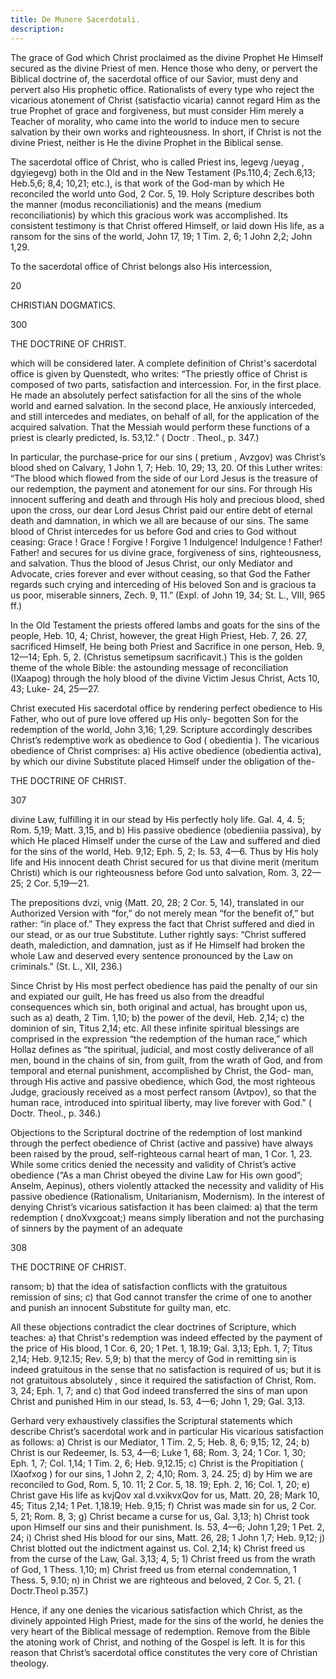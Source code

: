 ```yaml
---
title: De Munere Sacerdotali.
description: 
---
```


The grace of God which Christ proclaimed as the divine Prophet He Himself secured as the divine Priest of men. Hence those who deny, or pervert the Biblical doctrine of, the sacerdotal office of our Savior, must deny and pervert also His prophetic office. Rationalists of every type who reject the vicarious atonement of Christ (satisfactio vicaria) cannot regard Him as the true Prophet of grace and forgiveness, but must consider Him merely a Teacher of morality, who came into the world to induce men to secure salvation by their own works and righteousness. In short, if Christ is not the divine Priest, neither is He the divine Prophet in the Biblical sense.

The sacerdotal office of Christ, who is called Priest ins, legevg /ueyag , dgyiegevg) both in the Old and in the New Testament (Ps.110,4; Zech.6,13; Heb.5,6; 8,4; 10,21; etc.), is that work of the God-man by which He reconciled the world unto God, 2 Cor. 5, 19. Holy Scripture describes both the manner (modus reconciliationis) and the means (medium reconciliationis) by which this gracious work was accomplished. Its consistent testimony is that Christ offered Himself, or laid down His life, as a ransom for the sins of the world, John 17, 19; 1 Tim. 2, 6; 1 John 2,2; John 1,29. 

To the sacerdotal office of Christ belongs also His intercession, 

20 


CHRISTIAN DOGMATICS. 


300 


THE DOCTRINE OF CHRIST. 


which will be considered later. A complete definition of Christ's sacerdotal office is given by Quenstedt, who writes: “The priestly office of Christ is composed of two parts, satisfaction and intercession. For, in the first place. He made an absolutely perfect satisfaction for all the sins of the whole world and earned salvation. In the second place, He anxiously interceded, and still intercedes and mediates, on behalf of all, for the application of the acquired salvation. That the Messiah would perform these functions of a priest is clearly predicted, Is. 53,12.” ( Doctr . Theol., p. 347.) 

In particular, the purchase-price for our sins ( pretium , Avzgov) was Christ’s blood shed on Calvary, 1 John 1, 7; Heb. 10, 29; 13, 20. Of this Luther writes: “The blood which flowed from the side of our Lord Jesus is the treasure of our redemption, the payment and atonement for our sins. For through His innocent suffering and death and through His holy and precious blood, shed upon the cross, our dear Lord Jesus Christ paid our entire debt of eternal death and damnation, in which we all are because of our sins. The same blood of Christ intercedes for us before God and cries to God without ceasing: Grace ! Grace ! Forgive ! Forgive 1 Indulgence! Indulgence ! Father! Father! and secures for us divine grace, forgiveness of sins, righteousness, and salvation. Thus the blood of Jesus Christ, our only Mediator and Advocate, cries forever and ever without ceasing, so that God the Father regards such crying and interceding of His beloved Son and is gracious ta us poor, miserable sinners, Zech. 9, 11.” (Expl. of John 19, 34; St. L., VIII, 965 ff.) 

In the Old Testament the priests offered lambs and goats for the sins of the people, Heb. 10, 4; Christ, however, the great High Priest, Heb. 7, 26. 27, sacrificed Himself, He being both Priest and Sacrifice in one person, Heb. 9, 12—14; Eph. 5, 2. (Christus semetipsum sacrificavit.) This is the golden theme of the whole Bible: the astounding message of reconciliation (IXaapog) through the holy blood of the divine Victim Jesus Christ, Acts 10, 43; Luke- 24, 25—27. 

Christ executed His sacerdotal office by rendering perfect obedience to His Father, who out of pure love offered up His only- begotten Son for the redemption of the world, John 3,16; 1,29. Scripture accordingly describes Christ’s redemptive work as obedience to God ( obedientia ). The vicarious obedience of Christ comprises: a) His active obedience (obedientia activa), by which our divine Substitute placed Himself under the obligation of the- 



THE DOCTRINE OF CHRIST. 


307 


divine Law, fulfilling it in our stead by His perfectly holy life. Gal. 4, 4. 5; Rom. 5,19; Matt. 3,15, and b) His passive obedience (obedieniia passiva), by which He placed Himself under the curse of the Law and suffered and died for the sins of the world, Heb. 9,12; Eph. 5, 2; Is. 53, 4—6. Thus by His holy life and His innocent death Christ secured for us that divine merit (meritum Christi) which is our righteousness before God unto salvation, Rom. 3, 22—25; 2 Cor. 5,19—21. 

The prepositions dvzi, vnig (Matt. 20, 28; 2 Cor. 5, 14), translated in our Authorized Version with “for,” do not merely mean “for the benefit of,” but rather: “in place of.” They express the fact that Christ suffered and died in our stead, or as our true Substitute. Luther rightly says: “Christ suffered death, malediction, and damnation, just as if He Himself had broken the whole Law and deserved every sentence pronounced by the Law on criminals.” (St. L., XII, 236.) 

Since Christ by His most perfect obedience has paid the penalty of our sin and expiated our guilt, He has freed us also from the dreadful consequences which sin, both original and actual, has brought upon us, such as a) death, 2 Tim. 1,10; b) the power of the devil, Heb. 2,14; c) the dominion of sin, Titus 2,14; etc. All these infinite spiritual blessings are comprised in the expression “the redemption of the human race,” which Hollaz defines as “the spiritual, judicial, and most costly deliverance of all men, bound in the chains of sin, from guilt, from the wrath of God, and from temporal and eternal punishment, accomplished by Christ, the God- man, through His active and passive obedience, which God, the most righteous Judge, graciously received as a most perfect ransom (Avtpov), so that the human race, introduced into spiritual liberty, may live forever with God.” ( Doctr. Theol., p. 346.) 

Objections to the Scriptural doctrine of the redemption of lost mankind through the perfect obedience of Christ (active and passive) have always been raised by the proud, self-righteous carnal heart of man, 1 Cor. 1, 23. While some critics denied the necessity and validity of Christ’s active obedience (“As a man Christ obeyed the divine Law for His own good”; Anselm, Aepinus), others violently attacked the necessity and validity of His passive obedience (Rationalism, Unitarianism, Modernism). In the interest of denying Christ’s vicarious satisfaction it has been claimed: a) that the term redemption ( dnoXvxgcoat;) means simply liberation and not the purchasing of sinners by the payment of an adequate 



308 


THE DOCTRINE OF CHRIST. 


ransom; b) that the idea of satisfaction conflicts with the gratuitous remission of sins; c) that God cannot transfer the crime of one to another and punish an innocent Substitute for guilty man, etc. 

All these objections contradict the clear doctrines of Scripture, which teaches: a) that Christ's redemption was indeed effected by the payment of the price of His blood, 1 Cor. 6, 20; 1 Pet. 1, 18.19; Gal. 3,13; Eph. 1, 7; Titus 2,14; Heb. 9,12.15; Rev. 5,9; b) that the mercy of God in remitting sin is indeed gratuitous in the sense that no satisfaction is required of us; but it is not gratuitous absolutely , since it required the satisfaction of Christ, Rom. 3, 24; Eph. 1, 7; and c) that God indeed transferred the sins of man upon Christ and punished Him in our stead, Is. 53, 4—6; John 1, 29; Gal. 3,13. 

Gerhard very exhaustively classifies the Scriptural statements which describe Christ’s sacerdotal work and in particular His vicarious satisfaction as follows: a) Christ is our Mediator, 1 Tim. 2, 5; Heb. 8, 6; 9,15; 12, 24; b) Christ is our Redeemer, Is. 53, 4—6; Luke 1, 68; Rom. 3, 24; 1 Cor. 1, 30; Eph. 1, 7; Col. 1,14; 1 Tim. 2, 6; Heb. 9,12.15; c) Christ is the Propitiation ( IXaofxog ) for our sins, 1 John 2, 2; 4,10; Rom. 3, 24. 25; d) by Him we are reconciled to God, Rom. 5, 10. 11; 2 Cor. 5, 18. 19; Eph. 2, 16; Col. 1, 20; e) Christ gave His life as kvjQov xal d.vxikvxQov for us, Matt. 20, 28; Mark 10, 45; Titus 2,14; 1 Pet. 1,18.19; Heb. 9,15; f) Christ was made sin for us, 2 Cor. 5, 21; Rom. 8, 3; g) Christ became a curse for us, Gal. 3,13; h) Christ took upon Himself our sins and their punishment. Is. 53, 4—6; John 1,29; 1 Pet. 2, 24; i) Christ shed His blood for our sins, Matt. 26, 28; 1 John 1,7; Heb. 9,12; j) Christ blotted out the indictment against us. Col. 2,14; k) Christ freed us from the curse of the Law, Gal. 3,13; 4, 5; 1) Christ freed us from the wrath of God, 1 Thess. 1,10; m) Christ freed us from eternal condemnation, 1 Thess. 5, 9.10; n) in Christ we are righteous and beloved, 2 Cor. 5, 21. ( Doctr.Theol p.357.) 

Hence, if any one denies the vicarious satisfaction which Christ, as the divinely appointed High Priest, made for the sins of the world, he denies the very heart of the Biblical message of redemption. Remove from the Bible the atoning work of Christ, and nothing of the Gospel is left. It is for this reason that Christ’s sacerdotal office constitutes the very core of Christian theology. 
